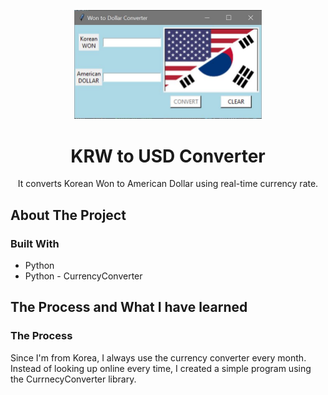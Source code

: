 <p align="center">
  <a href="https://github.com/saraheunjikim/KRW-to-USD-Converter">
    <img src="currency.JPG" alt="Logo" width="300">
  </a>
  <h1 align="center">KRW to USD Converter</h1>
  <p align="center">
    It converts Korean Won to American Dollar using real-time currency rate.
</p>

<!-- ABOUT THE PROJECT -->
## About The Project

### Built With

* []()Python
* []()Python - CurrencyConverter

<!-- GETTING STARTED -->
## The Process and What I have learned

### The Process
<p>
Since I'm from Korea, I always use the currency converter every month. Instead of looking up online every time, I created a simple program using the CurrnecyConverter library. 
</p>

